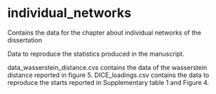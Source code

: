 # individual_networks
Contains the data for the chapter about individual networks of the dissertation

Data to reproduce the statistics produced in the manuscript.

data_wasserstein_distance.cvs contains the data of the wasserstein distance reported in figure 5.
DICE_loadings.csv contains the data to reproduce the starts reported in Supplementary table 1 and Figure 4.
